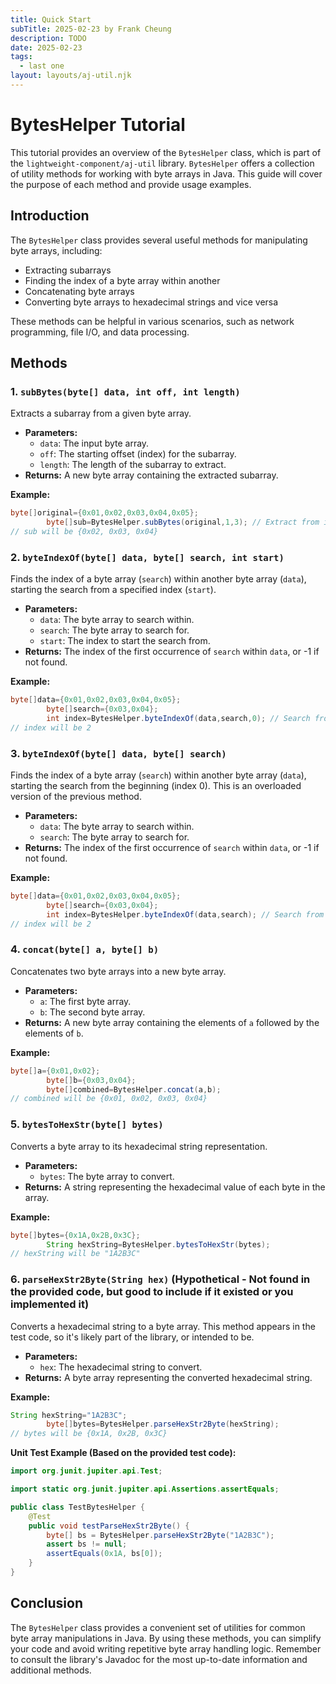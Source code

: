 ```yaml
---
title: Quick Start
subTitle: 2025-02-23 by Frank Cheung
description: TODO
date: 2025-02-23
tags:
  - last one
layout: layouts/aj-util.njk
---
```


# BytesHelper Tutorial

This tutorial provides an overview of the `BytesHelper` class, which is part of the `lightweight-component/aj-util` library.  `BytesHelper` offers a collection of utility methods for working with byte arrays in Java.
This guide will cover the purpose of each method and provide usage examples.

## Introduction

The `BytesHelper` class provides several useful methods for manipulating byte arrays, including:

* Extracting subarrays
* Finding the index of a byte array within another
* Concatenating byte arrays
* Converting byte arrays to hexadecimal strings and vice versa

These methods can be helpful in various scenarios, such as network programming, file I/O, and data processing.

## Methods

### 1. `subBytes(byte[] data, int off, int length)`

Extracts a subarray from a given byte array.

* **Parameters:**
    * `data`: The input byte array.
    * `off`: The starting offset (index) for the subarray.
    * `length`: The length of the subarray to extract.
* **Returns:** A new byte array containing the extracted subarray.

**Example:**

```java
byte[]original={0x01,0x02,0x03,0x04,0x05};
        byte[]sub=BytesHelper.subBytes(original,1,3); // Extract from index 1, length 3
// sub will be {0x02, 0x03, 0x04}
```

### 2. `byteIndexOf(byte[] data, byte[] search, int start)`

Finds the index of a byte array (`search`) within another byte array (`data`), starting the search from a specified index (`start`).

* **Parameters:**
    * `data`: The byte array to search within.
    * `search`: The byte array to search for.
    * `start`: The index to start the search from.
* **Returns:** The index of the first occurrence of `search` within `data`, or -1 if not found.

**Example:**

```java
byte[]data={0x01,0x02,0x03,0x04,0x05};
        byte[]search={0x03,0x04};
        int index=BytesHelper.byteIndexOf(data,search,0); // Search from the beginning
// index will be 2
```

### 3. `byteIndexOf(byte[] data, byte[] search)`

Finds the index of a byte array (`search`) within another byte array (`data`), starting the search from the beginning (index 0). This is an overloaded version of the previous method.

* **Parameters:**
    * `data`: The byte array to search within.
    * `search`: The byte array to search for.
* **Returns:** The index of the first occurrence of `search` within `data`, or -1 if not found.

**Example:**

```java
byte[]data={0x01,0x02,0x03,0x04,0x05};
        byte[]search={0x03,0x04};
        int index=BytesHelper.byteIndexOf(data,search); // Search from the beginning
// index will be 2
```

### 4. `concat(byte[] a, byte[] b)`

Concatenates two byte arrays into a new byte array.

* **Parameters:**
    * `a`: The first byte array.
    * `b`: The second byte array.
* **Returns:** A new byte array containing the elements of `a` followed by the elements of `b`.

**Example:**

```java
byte[]a={0x01,0x02};
        byte[]b={0x03,0x04};
        byte[]combined=BytesHelper.concat(a,b);
// combined will be {0x01, 0x02, 0x03, 0x04}
```

### 5. `bytesToHexStr(byte[] bytes)`

Converts a byte array to its hexadecimal string representation.

* **Parameters:**
    * `bytes`: The byte array to convert.
* **Returns:** A string representing the hexadecimal value of each byte in the array.

**Example:**

```java
byte[]bytes={0x1A,0x2B,0x3C};
        String hexString=BytesHelper.bytesToHexStr(bytes);
// hexString will be "1A2B3C"
```

### 6. `parseHexStr2Byte(String hex)` (Hypothetical - Not found in the provided code, but good to include if it existed or you implemented it)

Converts a hexadecimal string to a byte array. This method appears in the test code, so it's likely part of the library, or intended to be.

* **Parameters:**
    * `hex`: The hexadecimal string to convert.
* **Returns:** A byte array representing the converted hexadecimal string.

**Example:**

```java
String hexString="1A2B3C";
        byte[]bytes=BytesHelper.parseHexStr2Byte(hexString);
// bytes will be {0x1A, 0x2B, 0x3C}
```

**Unit Test Example (Based on the provided test code):**

```java
import org.junit.jupiter.api.Test;

import static org.junit.jupiter.api.Assertions.assertEquals;

public class TestBytesHelper {
    @Test
    public void testParseHexStr2Byte() {
        byte[] bs = BytesHelper.parseHexStr2Byte("1A2B3C");
        assert bs != null;
        assertEquals(0x1A, bs[0]);
    }
}
```

## Conclusion

The `BytesHelper` class provides a convenient set of utilities for common byte array manipulations in Java. By using these methods, you can simplify your code and avoid writing repetitive byte array handling logic.
Remember to consult the library's Javadoc for the most up-to-date information and additional methods.